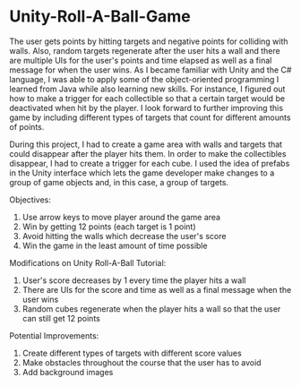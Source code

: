 # Unity-Roll-A-Ball-Game
The user gets points by hitting targets and negative points for colliding with walls. Also, random targets regenerate after the user hits 
a wall and there are multiple UIs for the user's points and time elapsed as well as a final message for when the user wins. 
As I became familiar with Unity and the C# language, I was able to apply some of the object-oriented programming I learned from Java
while also learning new skills. For instance, I figured out how to make a trigger for each collectible so that a certain target 
would be deactivated when hit by the player. I look forward to further improving this game by including different types of targets that count
for different amounts of points. 

During this project, I had to create a game area with walls and targets that could disappear after the player hits them. In order to make 
the collectibles disappear, I had to create a trigger for each cube. I used the idea of prefabs in the Unity interface which lets the game
developer make changes to a group of game objects and, in this case, a group of targets. 

Objectives:
1. Use arrow keys to move player around the game area
2. Win by getting 12 points (each target is 1 point)
3. Avoid hitting the walls which decrease the user's score
4. Win the game in the least amount of time possible

Modifications on Unity Roll-A-Ball Tutorial:
1. User's score decreases by 1 every time the player hits a wall
2. There are UIs for the score and time as well as a final message when the user wins
3. Random cubes regenerate when the player hits a wall so that the user can still get 12 points

Potential Improvements:
1. Create different types of targets with different score values
2. Make obstacles throughout the course that the user has to avoid
3. Add background images
